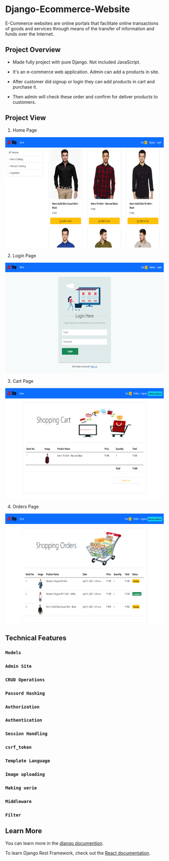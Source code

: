 # Django-Ecommerce-Website

E-Commerce websites are online portals that facilitate online transactions of goods and services through means of the transfer of information and funds over the Internet.

## Project Overview

  * Made fully project with pure Django. Not included JavaScript.
  
  * It's an e-commerce web application. Admin can add a products in site.
  
  * After customer did signup or login they can add products in cart and purchase it.
  
  * Then admin will check these order and confirm for deliver products to customers.


## Project View
  
  1. Home Page
  
  <img src="static/store/image/home_page.png" height="350px" width="700px">
  
  2. Login Page
  
  <img src="static/store/image/login_page.png" height="350px" width="700px">
  
  3. Cart Page
  
  <img src="static/store/image/cart_page.png" height="350px" width="700px">
  
  4. Orders Page
  
  <img src="static/store/image/orders_page.png" height="350px" width="700px">
  
  
## Technical Features

  ### `Models`
  
  ### `Admin Site`
  
  ### `CRUD Operations`
  
  ### `Passord Hashing`
  
  ### `Authorization`
  
  ### `Authentication`
  
  ### `Session Handling`
  
  ### `csrf_token`
  
  ### `Template Language`
  
  ### `Image uploading`
  
  ### `Making uerie`
  
  ### `Middleware`
  
  ### `Filter`
  
  
## Learn More

  You can learn more in the [django documention](https://docs.djangoproject.com/en/3.2/).

  To learn Django Rest Framework, check out the [React documentation](https://www.django-rest-framework.org/).
  

